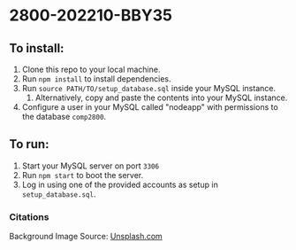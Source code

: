 # 2800-202210-BBY35

## To install:
  1. Clone this repo to your local machine.
  2. Run ```npm install``` to install dependencies.
  3. Run ```source PATH/TO/setup_database.sql``` inside your MySQL instance.
      1. Alternatively, copy and paste the contents into your MySQL instance.
  4. Configure a user in your MySQL called "nodeapp" with permissions to the database ```comp2800```.
## To run:
  1. Start your MySQL server on port ```3306```
  2. Run ```npm start``` to boot the server.
  3. Log in using one of the provided accounts as setup in ```setup_database.sql```.
  
### Citations
  Background Image Source: [Unsplash.com](https://unsplash.com/)

